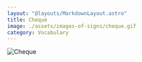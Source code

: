 ```yaml
---
layout: "@layouts/MarkdownLayout.astro"
title: Cheque
image: ./assets/images-of-signs/cheque.gif
category: Vocabulary
---
```


![Cheque](@signs/cheque.gif)
